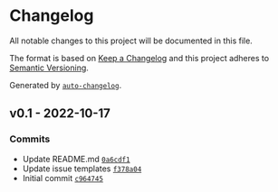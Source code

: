 # Changelog

All notable changes to this project will be documented in this file.

The format is based on [Keep a Changelog](https://keepachangelog.com/en/1.0.0/)
and this project adheres to [Semantic Versioning](https://semver.org/spec/v2.0.0.html).

Generated by [`auto-changelog`](https://github.com/CookPete/auto-changelog).

## v0.1 - 2022-10-17

### Commits

- Update README.md [`0a6cdf1`](https://github.com/cityuseattle/CybersecurityClub/commit/0a6cdf14c78f9bac9b133c939730d3740dfbd87e)
- Update issue templates [`f378a04`](https://github.com/cityuseattle/CybersecurityClub/commit/f378a04f30468f903c6070f703f0cd78429f1b6a)
- Initial commit [`c964745`](https://github.com/cityuseattle/CybersecurityClub/commit/c9647452537dd4273b5d59709600fe69957c667a)
